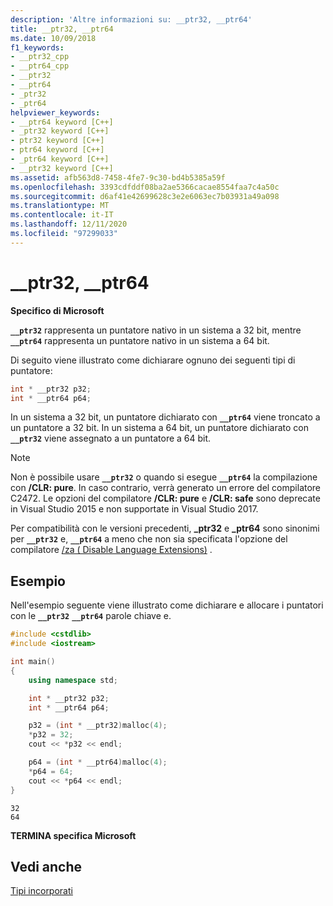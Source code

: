 ```yaml
---
description: 'Altre informazioni su: __ptr32, __ptr64'
title: __ptr32, __ptr64
ms.date: 10/09/2018
f1_keywords:
- __ptr32_cpp
- __ptr64_cpp
- __ptr32
- __ptr64
- _ptr32
- _ptr64
helpviewer_keywords:
- __ptr64 keyword [C++]
- _ptr32 keyword [C++]
- ptr32 keyword [C++]
- ptr64 keyword [C++]
- _ptr64 keyword [C++]
- __ptr32 keyword [C++]
ms.assetid: afb563d8-7458-4fe7-9c30-bd4b5385a59f
ms.openlocfilehash: 3393cdfddf08ba2ae5366cacae8554faa7c4a50c
ms.sourcegitcommit: d6af41e42699628c3e2e6063ec7b03931a49a098
ms.translationtype: MT
ms.contentlocale: it-IT
ms.lasthandoff: 12/11/2020
ms.locfileid: "97299033"
---
```

# <a name="__ptr32-__ptr64"></a>__ptr32, __ptr64

**Specifico di Microsoft**

**`__ptr32`** rappresenta un puntatore nativo in un sistema a 32 bit, mentre **`__ptr64`** rappresenta un puntatore nativo in un sistema a 64 bit.

Di seguito viene illustrato come dichiarare ognuno dei seguenti tipi di puntatore:

```cpp
int * __ptr32 p32;
int * __ptr64 p64;
```

In un sistema a 32 bit, un puntatore dichiarato con **`__ptr64`** viene troncato a un puntatore a 32 bit. In un sistema a 64 bit, un puntatore dichiarato con **`__ptr32`** viene assegnato a un puntatore a 64 bit.

> [!NOTE]
> Non è possibile usare **`__ptr32`** o quando si esegue **`__ptr64`** la compilazione con **/CLR: pure**. In caso contrario, verrà generato un errore del compilatore C2472. Le opzioni del compilatore **/CLR: pure** e **/CLR: safe** sono deprecate in Visual Studio 2015 e non supportate in Visual Studio 2017.

Per compatibilità con le versioni precedenti, **_ptr32** e **_ptr64** sono sinonimi per **`__ptr32`** e, **`__ptr64`** a meno che non sia specificata l'opzione del compilatore [/za \( Disable Language Extensions)](../build/reference/za-ze-disable-language-extensions.md) .

## <a name="example"></a>Esempio

Nell'esempio seguente viene illustrato come dichiarare e allocare i puntatori con le **`__ptr32`** **`__ptr64`** parole chiave e.

```cpp
#include <cstdlib>
#include <iostream>

int main()
{
    using namespace std;

    int * __ptr32 p32;
    int * __ptr64 p64;

    p32 = (int * __ptr32)malloc(4);
    *p32 = 32;
    cout << *p32 << endl;

    p64 = (int * __ptr64)malloc(4);
    *p64 = 64;
    cout << *p64 << endl;
}
```

```Output
32
64
```

**TERMINA specifica Microsoft**

## <a name="see-also"></a>Vedi anche

[Tipi incorporati](../cpp/fundamental-types-cpp.md)

